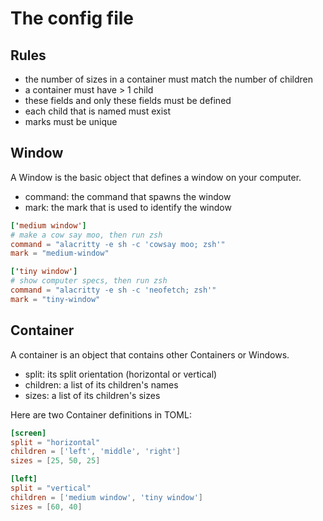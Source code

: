 # The config file
## Rules
* the number of sizes in a container must match the number of children
* a container must have > 1 child
* these fields and only these fields must be defined
* each child that is named must exist
* marks must be unique

## Window
A Window is the basic object that defines a window on your computer.
* command: the command that spawns the window
* mark: the mark that is used to identify the window

```toml
['medium window']
# make a cow say moo, then run zsh
command = "alacritty -e sh -c 'cowsay moo; zsh'"
mark = "medium-window"

['tiny window']
# show computer specs, then run zsh
command = "alacritty -e sh -c 'neofetch; zsh'"
mark = "tiny-window"
```

## Container
A container is an object that contains other Containers or Windows.
* split: its split orientation (horizontal or vertical)
* children: a list of its children's names
* sizes: a list of its children's sizes

Here are two Container definitions in TOML:
```toml
[screen]
split = "horizontal"
children = ['left', 'middle', 'right']
sizes = [25, 50, 25]

[left]
split = "vertical"
children = ['medium window', 'tiny window']
sizes = [60, 40]
```
